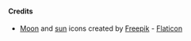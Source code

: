 #### Credits
- [Moon](https://www.flaticon.com/premium-icon/moon_2388013) and [sun](https://www.flaticon.com/de/premium-icon/sonne_1888313) icons created by [Freepik](https://www.flaticon.com/de/autoren/freepik) - [Flaticon](https://www.flaticon.com/free-icons)
